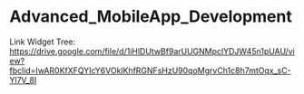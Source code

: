 # Advanced_MobileApp_Development

Link Widget Tree: https://drive.google.com/file/d/1iHlDUtwBf9arUUGNMpclYDJW45n1pUAU/view?fbclid=IwAR0KfXFQYIcY6VOklKhfRGNFsHzU90qoMgrvCh1c8h7mtOqx_sC-Yl7V_8I